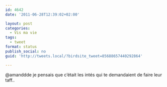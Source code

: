 ```yaml
---
id: 4642
date: '2011-06-28T12:39:02+02:00'

layout: post
categories:
  - Vis ma vie
tags:
  - tweet
format: status
publish_social: no
guid: 'http://tweets.local/?birdsite_tweet=85688657440292864'

---
```


@amanddde je pensais que c’était les intés qui te demandaient de faire leur taff..